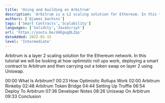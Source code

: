 ```yaml
---
title: 'Using and building on Arbitrum'
description: 'Arbitrum is a L2 scaling solution for Ethereum. In this tutorial we will be looking at how optimistic roll ups work, deploying a contract and then carrying out a swap on L2.'
authors: ['@james_bachini']
tags: ['Smart Contracts','Scalability']
languages: ['Solidity','JavaScript']
url: 'https://youtu.be/d4EgugQLZqs'
dateAdded: 2022-01-15
level: 'Intermediate'
---
```


Arbitrum is  a layer 2 scaling solution for the Ethereum network. In this tutorial we will be looking at how optimistic roll ups work, deploying a smart contract to Arbitrum and then carrying out a token swap on layer 2 using Uniswap.

00:00 What Is Arbitrum?
00:23 How Optimistic Rollups Work
02:00 Arbitrum Rinkeby
02:48 Arbitrum Token Bridge
04:44 Setting Up Truffle
06:54 Deploy To Arbitrum
07:36 Developer Notes
08:26 Uniswap On Arbitrum
09:33 Conclusion